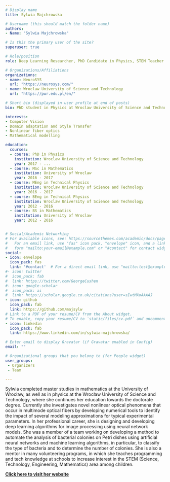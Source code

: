 ```yaml
---
# Display name
title: Sylwia Majchrowska

# Username (this should match the folder name)
authors:
- Name: "Sylwia Majchrowska"

# Is this the primary user of the site?
superuser: true

# Role/position
role: Deep Learning Researcher, PhD Candidate in Physics, STEM Teacher

# Organizations/Affiliations
organizations:
- name: NeuroSYS 
  url: "https://neurosys.com/"
- name: Wroclaw University of Science and Technology
  url: "https://pwr.edu.pl/en/"

# Short bio (displayed in user profile at end of posts)
bio: PhD student in Physics at Wroclaw University of Science and Technology, and Deep Learning Researcher at NeuroSYS. She is a big fan of Python, eager to learn more about data science and machine learning.

interests:
- Computer Vision
- Domain adaptation and Style Transfer
- Nonlinear fiber optics
- Mathematical modelling

education:
  courses:
  - course: PhD in Physics
    institution: Wroclaw University of Science and Technology
    year: 2017 - ...
  - course: MSc in Mathematics
    institution: University of Wroclaw
    year: 2016 - 2017
  - course: MEng in Technical Physics
    institution: Wroclaw University of Science and Technology
    year: 2016 - 2017
  - course: BEng in Technical Physics
    institution: Wroclaw University of Science and Technology
    year: 2012 - 2016
  - course: BS in Mathematics
    institution: University of Wroclaw
    year: 2012 - 2016


# Social/Academic Networking
# For available icons, see: https://sourcethemes.com/academic/docs/page-builder/#icons
#   For an email link, use "fas" icon pack, "envelope" icon, and a link in the
#   form "mailto:your-email@example.com" or "#contact" for contact widget.
social:
- icon: envelope
  icon_pack: fas
  link: '#contact'  # For a direct email link, use "mailto:test@example.org".
#- icon: twitter
#  icon_pack: fab
#  link: https://twitter.com/GeorgeCushen
#- icon: google-scholar
#  icon_pack: ai
#  link: https://scholar.google.co.uk/citations?user=sIwtMXoAAAAJ
- icon: github
  icon_pack: fab
  link: https://github.com/majsylw
# Link to a PDF of your resume/CV from the About widget.
# To enable, copy your resume/CV to `static/files/cv.pdf` and uncomment the lines below.
- icon: linkedin
  icon_pack: fab
  link: https://www.linkedin.com/in/sylwia-majchrowska/

# Enter email to display Gravatar (if Gravatar enabled in Config)
email: ""

# Organizational groups that you belong to (for People widget)
user_groups:
 - Organizers
 - Team

---
```


Sylwia completed master studies in mathematics at the University of Wrocław, as well as in physics at the Wrocław University of Science and Technology, where she continues her education towards the doctorate degree. Currently she investigates novel nonlinear optical phenomena that occur in multimode optical fibers by developing numerical tools to identify the impact of several modeling approximations for typical experimental parameters. 
In her professional career, she is designing and developing deep learning algorithms for image processing using neural network models. She was a member of a team working on developing a method to automate the analysis of bacterial colonies on Petri dishes using artificial neural networks and machine learning algorithms, in particular, to classify the type of bacteria and to determine the number of colonies.
She is also a mentor in many volunteering programs, in which she teaches programming and tech knowledge at schools to increase interest in the STEM (Science, Technology, Engineering, Mathematics) area among children.

[**Click here to visit her website**](https://majsylw.netlify.app/)
